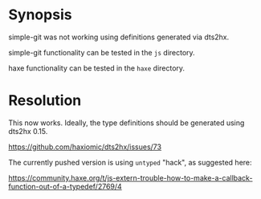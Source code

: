 # Synopsis

simple-git was not working using definitions generated via dts2hx.

simple-git functionality can be tested in the `js` directory.

haxe functionality can be tested in the `haxe` directory.

# Resolution

This now works. Ideally, the type definitions should be generated using dts2hx 0.15.

https://github.com/haxiomic/dts2hx/issues/73

The currently pushed version is using `untyped` "hack", as suggested here:

https://community.haxe.org/t/js-extern-trouble-how-to-make-a-callback-function-out-of-a-typedef/2769/4